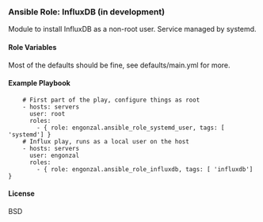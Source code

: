 ### Ansible Role: InfluxDB (in development)

Module to install InfluxDB as a non-root user.  Service managed by systemd.  

#### Role Variables
Most of the defaults should be fine, see defaults/main.yml for more.

#### Example Playbook

```
    # First part of the play, configure things as root
    - hosts: servers
      user: root
      roles:
        - { role: engonzal.ansible_role_systemd_user, tags: [ 'systemd'] }
    # Influx play, runs as a local user on the host
    - hosts: servers
      user: engonzal
      roles:
        - { role: engonzal.ansible_role_influxdb, tags: [ 'influxdb'] }
```

#### License

BSD
